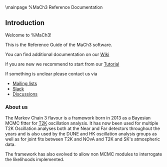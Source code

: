 \mainpage %MaCh3 Reference Documentation

## Introduction
Welcome to %MaCh3!

This is the Reference Guide of the MaCh3 software.

You can find additional documentation on our [Wiki](https://github.com/mach3-software/MaCh3/wiki)

If you are new we recommend to start from our [Tutorial](https://github.com/mach3-software/MaCh3Validations)

If something is unclear please contact us via
- [Mailing lists](https://www.jiscmail.ac.uk/cgi-bin/webadmin?A0=MACH3)
- [Slack](https://t2k-experiment.slack.com/archives/C06EM0C6D7W/p1705599931356889)
- [Discussions](https://github.com/mach3-software/MaCh3/discussions)


### About us
The Markov Chain 3 flavour is a framework born in 2013 as a Bayesian MCMC fitter for [T2K](https://t2k-experiment.org/pl/) oscillation analysis. It has now been used for multiple T2K Oscillation analyses both at the Near and Far detectors throughout the years and is also used by the DUNE and HK oscillation analysis groups as well as for joint fits between T2K and NOvA and T2K and SK's atmospheric data.

The framework has also evolved to allow non MCMC modules to interrogate the likelihoods implemented.
